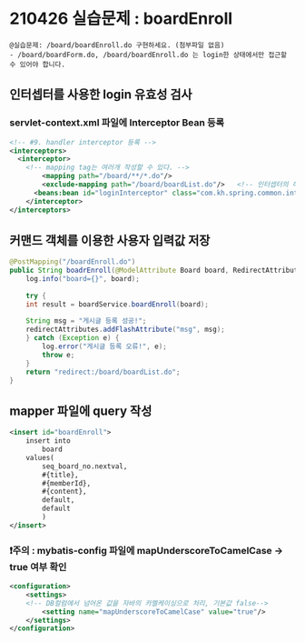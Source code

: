 # 210426 실습문제 : boardEnroll

```
@실습문제: /board/boardEnroll.do 구현하세요. (첨부파일 없음)
- /board/boardForm.do, /board/boardEnroll.do 는 login한 상태에서만 접근할 수 있어야 합니다.
```

## 인터셉터를 사용한 login 유효성 검사
### servlet-context.xml 파일에 Interceptor Bean 등록
``` xml
<!-- #9. handler interceptor 등록 -->
<interceptors>
  <interceptor>
	<!-- mapping tag는 여러개 작성할 수 있다. -->
		<mapping path="/board/**/*.do"/>
		<exclude-mapping path="/board/boardList.do"/>   <!-- 인터셉터의 해당 경로 접근을 막는다 -->
	  <beans:bean id="loginInterceptor" class="com.kh.spring.common.interceptor.LoginInterceptor" />
	</interceptor>
</interceptors>
```

## 커맨드 객체를 이용한 사용자 입력값 저장
``` java
@PostMapping("/boardEnroll.do")
public String boadrEnroll(@ModelAttribute Board board, RedirectAttributes redirectAttributes) {
	log.info("board={}", board);
		
	try {
	int result = boardService.boardEnroll(board);
		
	String msg = "게시글 등록 성공!";
	redirectAttributes.addFlashAttribute("msg", msg);
	} catch (Exception e) {
		log.error("게시글 등록 오류!", e);
		throw e;
	}
	return "redirect:/board/boardList.do";
}
```

## mapper 파일에 query 작성
``` xml
<insert id="boardEnroll">
	insert into
		board
	values(
		seq_board_no.nextval,
		#{title},
		#{memberId},
		#{content},
		default,
		default
		)
</insert>
```
### ❗주의 : mybatis-config 파일에 mapUnderscoreToCamelCase -> true 여부 확인

```xml
<configuration>
	<settings>
    <!-- DB컬럼에서 넘어온 값을 자바의 카멜케이싱으로 처리, 기본값 false-->
		<setting name="mapUnderscoreToCamelCase" value="true"/>	
	</settings>
</configuration>
```